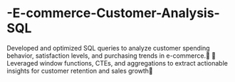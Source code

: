 # -E-commerce-Customer-Analysis-SQL
Developed and optimized SQL queries to analyze customer spending behavior, satisfaction levels, and purchasing  trends in e-commerce.   Leveraged window functions, CTEs, and aggregations to extract actionable insights for customer retention and sales  growth
